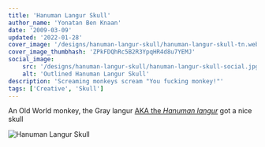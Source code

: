 ```yaml
---
title: 'Hanuman Langur Skull'
author_name: 'Yonatan Ben Knaan'
date: '2009-03-09'
updated: '2022-01-28'
cover_image: '/designs/hanuman-langur-skull/hanuman-langur-skull-tn.webp'
cover_image_thumbhash: 'ZPkFDQhRc5B2R3YpqHR4d8u7YEMJ'
social_image: 
    src: '/designs/hanuman-langur-skull/hanuman-langur-skull-social.jpg'
    alt: 'Outlined Hanuman Langur Skull'
description: 'Screaming monkeys scream "You fucking monkey!"'
tags: ['Creative', 'Skull']
---
```

<!-- import Hanuman from '/designs/hanuman-langur-skull/hanuman-langur-skull.vue' -->
An Old World monkey, the Gray langur [AKA the *Hanuman langur*](https://en.wikipedia.org/wiki/Gray_langur) got a nice skull

![Hanuman Langur Skull](/designs/hanuman-langur-skull/hanuman-langur-skull.webp)